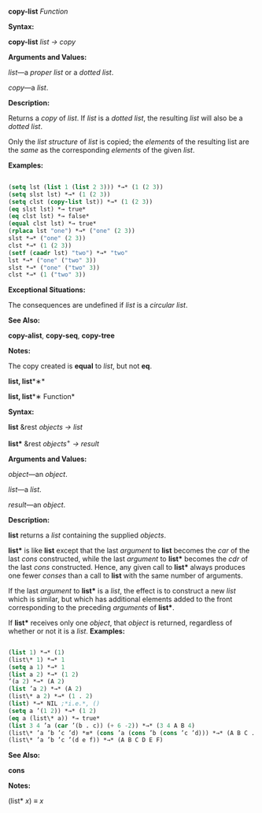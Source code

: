 **copy-list** *Function* 



**Syntax:** 



**copy-list** *list → copy* 



**Arguments and Values:** 



*list*—a *proper list* or a *dotted list*. 



*copy*—a *list*. 



**Description:** 



Returns a *copy* of *list*. If *list* is a *dotted list*, the resulting *list* will also be a *dotted list*. 



Only the *list structure* of *list* is copied; the *elements* of the resulting list are the *same* as the corresponding *elements* of the given *list*. 



**Examples:**
```lisp
 
(setq lst (list 1 (list 2 3))) *→* (1 (2 3)) 
(setq slst lst) *→* (1 (2 3)) 
(setq clst (copy-list lst)) *→* (1 (2 3)) 
(eq slst lst) *→ true* 
(eq clst lst) *→ false* 
(equal clst lst) *→ true* 
(rplaca lst "one") *→* ("one" (2 3)) 
slst *→* ("one" (2 3)) 
clst *→* (1 (2 3)) 
(setf (caadr lst) "two") *→* "two" 
lst *→* ("one" ("two" 3)) 
slst *→* ("one" ("two" 3)) 
clst *→* (1 ("two" 3)) 

```
**Exceptional Situations:** 



The consequences are undefined if *list* is a *circular list*. 



**See Also:** 



**copy-alist**, **copy-seq**, **copy-tree** 



**Notes:** 



The copy created is **equal** to *list*, but not **eq**. 







 



 



**list, list***∗* 



**list, list***∗ Function* 



**Syntax:** 



**list** &amp;rest *objects → list* 



**list\*** &amp;rest *objects*<sup>+</sup> *→ result* 



**Arguments and Values:** 



*object*—an *object*. 



*list*—a *list*. 



*result*—an *object*. 



**Description:** 



**list** returns a *list* containing the supplied *objects*. 



**list\*** is like **list** except that the last *argument* to **list** becomes the *car* of the last *cons* constructed, while the last *argument* to **list\*** becomes the *cdr* of the last *cons* constructed. Hence, any given call to **list\*** always produces one fewer *conses* than a call to **list** with the same number of arguments. 



If the last *argument* to **list\*** is a *list*, the effect is to construct a new *list* which is similar, but which has additional elements added to the front corresponding to the preceding *arguments* of **list\***. 



If **list\*** receives only one *object*, that *object* is returned, regardless of whether or not it is a *list*. **Examples:**
```lisp

(list 1) *→* (1) 
(list\* 1) *→* 1 
(setq a 1) *→* 1 
(list a 2) *→* (1 2) 
’(a 2) *→* (A 2) 
(list ’a 2) *→* (A 2) 
(list\* a 2) *→* (1 . 2) 
(list) *→* NIL ;*i.e.*, () 
(setq a ’(1 2)) *→* (1 2) 
(eq a (list\* a)) *→ true* 
(list 3 4 ’a (car ’(b . c)) (+ 6 -2)) *→* (3 4 A B 4) 
(list\* ’a ’b ’c ’d) *≡* (cons ’a (cons ’b (cons ’c ’d))) *→* (A B C . D) 
(list\* ’a ’b ’c ’(d e f)) *→* (A B C D E F) 

```
**See Also:** 



**cons** 







 



 



**Notes:** 



(list\* *x*) *≡ x* 




